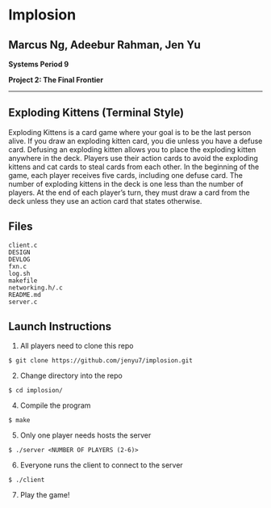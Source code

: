 # Implosion
## Marcus Ng, Adeebur Rahman, Jen Yu
**Systems Period 9**

**Project 2: The Final Frontier**
___
## Exploding Kittens (Terminal Style)
Exploding Kittens is a card game where your goal is to be the last person alive. If you draw an exploding kitten card, you die unless you have a defuse card. Defusing an exploding kitten allows you to place the exploding kitten anywhere in the deck. Players use their action cards to avoid the exploding kittens and cat cards to steal cards from each other. In the beginning of the game, each player receives five cards, including one defuse card. The number of exploding kittens in the deck is one less than the number of players. At the end of each player’s turn, they must draw a card from the deck unless they use an action card that states otherwise.

## Files
```
client.c
DESIGN
DEVLOG
fxn.c
log.sh
makefile
networking.h/.c
README.md 
server.c
```

## Launch Instructions
1. All players need to clone this repo
```
$ git clone https://github.com/jenyu7/implosion.git
```
2. Change directory into the repo
```
$ cd implosion/
```
4. Compile the program
```
$ make
```
5. Only one player needs hosts the server
```
$ ./server <NUMBER OF PLAYERS (2-6)>
```
6. Everyone runs the client to connect to the server
```
$ ./client
```
7. Play the game!
